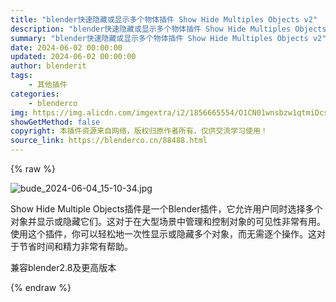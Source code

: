 ```yaml
---
title: "blender快速隐藏或显示多个物体插件 Show Hide Multiples Objects v2"
description: "blender快速隐藏或显示多个物体插件 Show Hide Multiples Objects v2"
summary: "blender快速隐藏或显示多个物体插件 Show Hide Multiples Objects v2"
date: 2024-06-02 00:00:00
updated: 2024-06-02 00:00:00
author: blenderit
tags: 
    - 其他插件
categories:
    - blenderco
img: https://img.alicdn.com/imgextra/i2/1856665554/O1CN01wnsbzw1qtmiDcshnc_!!1856665554.jpg
showGetMethod: false
copyright: 本插件资源来自网络，版权归原作者所有，仅供交流学习使用！
source_link: https://blenderco.cn/88488.html
---
```


{% raw %}
<p><img src="https://img.alicdn.com/imgextra/i2/1856665554/O1CN01wnsbzw1qtmiDcshnc_!!1856665554.jpg" alt="bude_2024-06-04_15-10-34.jpg"></p><p>Show Hide Multiple Objects插件是一个Blender插件，它允许用户同时选择多个对象并显示或隐藏它们。这对于在大型场景中管理和控制对象的可见性非常有用。使用这个插件，你可以轻松地一次性显示或隐藏多个对象，而无需逐个操作。这对于节省时间和精力非常有帮助。</p><p>兼容blender2.8及更高版本</p>
<div style="display: none">blenderco</div>
{% endraw %}